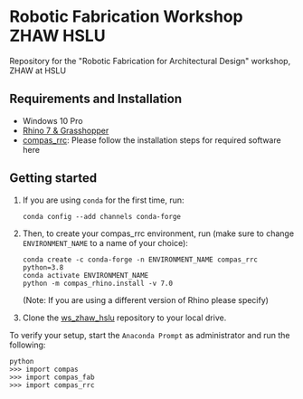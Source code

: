 # Robotic Fabrication Workshop ZHAW HSLU

Repository for the "Robotic Fabrication for Architectural Design" workshop, ZHAW at HSLU

## Requirements and Installation

* Windows 10 Pro
* [Rhino 7 & Grasshopper](https://www.rhino3d.com/download)
* [compas_rrc](https://github.com/compas-rrc/compas_rrc_start#installation): Please follow the installation steps for required software here


## Getting started

1. If you are using `conda` for the first time, run:

    ```
    conda config --add channels conda-forge
    ```
    
2. Then, to create your compas_rrc environment, run (make sure to change ``ENVIRONMENT_NAME`` to a name of your choice):

    ```
    conda create -c conda-forge -n ENVIRONMENT_NAME compas_rrc python=3.8
    conda activate ENVIRONMENT_NAME
    python -m compas_rhino.install -v 7.0
    ```
    (Note: If you are using a different version of Rhino please specify)  

3. Clone the [ws_zhaw_hslu](https://github.com/DavidJenny/ws_zhaw_hslu) repository to your local drive.


To verify your setup, start the ``Anaconda Prompt`` as administrator and run the following:

    python
    >>> import compas
    >>> import compas_fab
    >>> import compas_rrc
